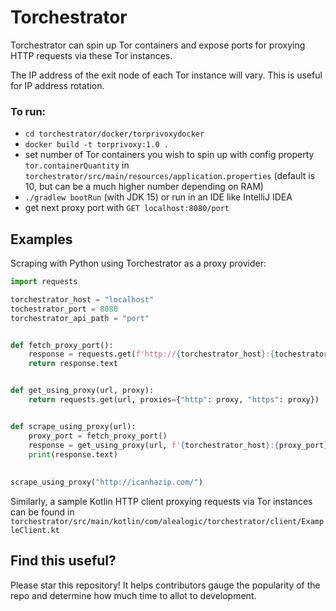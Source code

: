 # Torchestrator

Torchestrator can spin up Tor containers and expose ports for proxying HTTP requests via these Tor instances.

The IP address of the exit node of each Tor instance will vary. This is useful for IP address rotation.

### To run:
    
- `cd torchestrator/docker/torprivoxydocker`
- `docker build -t torprivoxy:1.0 .`
- set number of Tor containers you wish to spin up with config property `tor.containerQuantity` in `torchestrator/src/main/resources/application.properties` 
  (default is 10, but can be a much higher number depending on RAM)
- `./gradlew bootRun` (with JDK 15) or run in an IDE like IntelliJ IDEA
- get next proxy port with `GET localhost:8080/port`

## Examples

Scraping with Python using Torchestrator as a proxy provider:
```python
import requests

torchestrator_host = "localhost"
tochestrator_port = 8080
torchestrator_api_path = "port"


def fetch_proxy_port():
    response = requests.get(f'http://{torchestrator_host}:{tochestrator_port}/{torchestrator_api_path}')
    return response.text


def get_using_proxy(url, proxy):
    return requests.get(url, proxies={"http": proxy, "https": proxy})


def scrape_using_proxy(url):
    proxy_port = fetch_proxy_port()
    response = get_using_proxy(url, f'{torchestrator_host}:{proxy_port}')
    print(response.text)
  
    
scrape_using_proxy("http://icanhazip.com/")
```

Similarly, a sample Kotlin HTTP client proxying requests via Tor instances can be found in `torchestrator/src/main/kotlin/com/alealogic/torchestrator/client/ExampleClient.kt`

## Find this useful?
Please star this repository! It helps contributors gauge the popularity of the repo and determine how much time to allot to development.
